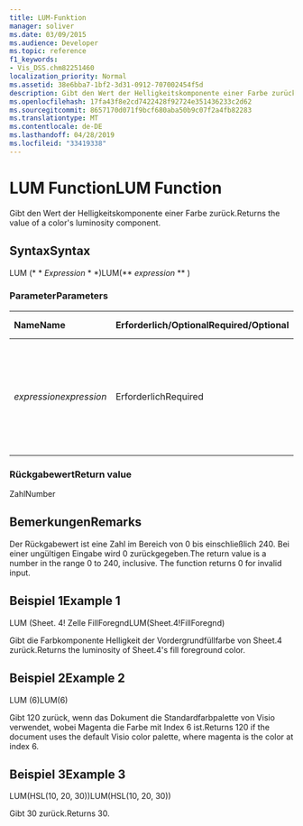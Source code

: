 ```yaml
---
title: LUM-Funktion
manager: soliver
ms.date: 03/09/2015
ms.audience: Developer
ms.topic: reference
f1_keywords:
- Vis_DSS.chm82251460
localization_priority: Normal
ms.assetid: 38e6bba7-1bf2-3d31-0912-707002454f5d
description: Gibt den Wert der Helligkeitskomponente einer Farbe zurück.
ms.openlocfilehash: 17fa43f8e2cd7422428f92724e351436233c2d62
ms.sourcegitcommit: 8657170d071f9bcf680aba50b9c07f2a4fb82283
ms.translationtype: MT
ms.contentlocale: de-DE
ms.lasthandoff: 04/28/2019
ms.locfileid: "33419338"
---
```

# <a name="lum-function"></a><span data-ttu-id="7a72e-103">LUM Function</span><span class="sxs-lookup"><span data-stu-id="7a72e-103">LUM Function</span></span>

<span data-ttu-id="7a72e-104">Gibt den Wert der Helligkeitskomponente einer Farbe zurück.</span><span class="sxs-lookup"><span data-stu-id="7a72e-104">Returns the value of a color's luminosity component.</span></span>
  
## <a name="syntax"></a><span data-ttu-id="7a72e-105">Syntax</span><span class="sxs-lookup"><span data-stu-id="7a72e-105">Syntax</span></span>

<span data-ttu-id="7a72e-106">LUM (\* \* *Expression* \* \*)</span><span class="sxs-lookup"><span data-stu-id="7a72e-106">LUM(\*\* *expression* \*\* )</span></span> 
  
### <a name="parameters"></a><span data-ttu-id="7a72e-107">Parameter</span><span class="sxs-lookup"><span data-stu-id="7a72e-107">Parameters</span></span>

|<span data-ttu-id="7a72e-108">**Name**</span><span class="sxs-lookup"><span data-stu-id="7a72e-108">**Name**</span></span>|<span data-ttu-id="7a72e-109">**Erforderlich/Optional**</span><span class="sxs-lookup"><span data-stu-id="7a72e-109">**Required/Optional**</span></span>|<span data-ttu-id="7a72e-110">**Datentyp**</span><span class="sxs-lookup"><span data-stu-id="7a72e-110">**Data Type**</span></span>|<span data-ttu-id="7a72e-111">**Beschreibung**</span><span class="sxs-lookup"><span data-stu-id="7a72e-111">**Description**</span></span>|
|:-----|:-----|:-----|:-----|
| <span data-ttu-id="7a72e-112">_expression_</span><span class="sxs-lookup"><span data-stu-id="7a72e-112">_expression_</span></span> <br/> |<span data-ttu-id="7a72e-113">Erforderlich</span><span class="sxs-lookup"><span data-stu-id="7a72e-113">Required</span></span>  <br/> |<span data-ttu-id="7a72e-114">**Numeric**</span><span class="sxs-lookup"><span data-stu-id="7a72e-114">**Numeric**</span></span> <br/> |<span data-ttu-id="7a72e-115">Der Farbindex aus der Farbpalette des Dokuments oder ein Bezug auf eine Zelle, die einen Farbindex enthält.</span><span class="sxs-lookup"><span data-stu-id="7a72e-115">The index of a color in the document's color table, or a reference to a cell that contains a color index.</span></span>  <br/> |
   
### <a name="return-value"></a><span data-ttu-id="7a72e-116">Rückgabewert</span><span class="sxs-lookup"><span data-stu-id="7a72e-116">Return value</span></span>

<span data-ttu-id="7a72e-117">Zahl</span><span class="sxs-lookup"><span data-stu-id="7a72e-117">Number</span></span>
  
## <a name="remarks"></a><span data-ttu-id="7a72e-118">Bemerkungen</span><span class="sxs-lookup"><span data-stu-id="7a72e-118">Remarks</span></span>

<span data-ttu-id="7a72e-p101">Der Rückgabewert ist eine Zahl im Bereich von 0 bis einschließlich 240. Bei einer ungültigen Eingabe wird 0 zurückgegeben.</span><span class="sxs-lookup"><span data-stu-id="7a72e-p101">The return value is a number in the range 0 to 240, inclusive. The function returns 0 for invalid input.</span></span> 
  
## <a name="example-1"></a><span data-ttu-id="7a72e-121">Beispiel 1</span><span class="sxs-lookup"><span data-stu-id="7a72e-121">Example 1</span></span>

<span data-ttu-id="7a72e-122">LUM (Sheet. 4! Zelle FillForegnd</span><span class="sxs-lookup"><span data-stu-id="7a72e-122">LUM(Sheet.4!FillForegnd)</span></span>
  
<span data-ttu-id="7a72e-123">Gibt die Farbkomponente Helligkeit der Vordergrundfüllfarbe von Sheet.4 zurück.</span><span class="sxs-lookup"><span data-stu-id="7a72e-123">Returns the luminosity of Sheet.4's fill foreground color.</span></span>
  
## <a name="example-2"></a><span data-ttu-id="7a72e-124">Beispiel 2</span><span class="sxs-lookup"><span data-stu-id="7a72e-124">Example 2</span></span>

<span data-ttu-id="7a72e-125">LUM (6)</span><span class="sxs-lookup"><span data-stu-id="7a72e-125">LUM(6)</span></span>
  
<span data-ttu-id="7a72e-126">Gibt 120 zurück, wenn das Dokument die Standardfarbpalette von Visio verwendet, wobei Magenta die Farbe mit Index 6 ist.</span><span class="sxs-lookup"><span data-stu-id="7a72e-126">Returns 120 if the document uses the default Visio color palette, where magenta is the color at index 6.</span></span>
  
## <a name="example-3"></a><span data-ttu-id="7a72e-127">Beispiel 3</span><span class="sxs-lookup"><span data-stu-id="7a72e-127">Example 3</span></span>

<span data-ttu-id="7a72e-128">LUM(HSL(10, 20, 30))</span><span class="sxs-lookup"><span data-stu-id="7a72e-128">LUM(HSL(10, 20, 30))</span></span>
  
<span data-ttu-id="7a72e-129">Gibt 30 zurück.</span><span class="sxs-lookup"><span data-stu-id="7a72e-129">Returns 30.</span></span>
  

